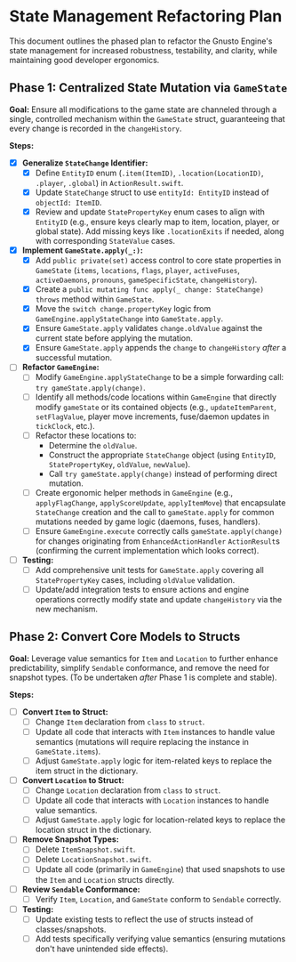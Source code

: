 # State Management Refactoring Plan

This document outlines the phased plan to refactor the Gnusto Engine's state management for increased robustness, testability, and clarity, while maintaining good developer ergonomics.

## Phase 1: Centralized State Mutation via `GameState`

**Goal:** Ensure all modifications to the game state are channeled through a single, controlled mechanism within the `GameState` struct, guaranteeing that every change is recorded in the `changeHistory`.

**Steps:**

- [x] **Generalize `StateChange` Identifier:**
    - [x] Define `EntityID` enum (`.item(ItemID)`, `.location(LocationID)`, `.player`, `.global`) in `ActionResult.swift`.
    - [x] Update `StateChange` struct to use `entityId: EntityID` instead of `objectId: ItemID`.
    - [x] Review and update `StatePropertyKey` enum cases to align with `EntityID` (e.g., ensure keys clearly map to item, location, player, or global state). Add missing keys like `.locationExits` if needed, along with corresponding `StateValue` cases.
- [x] **Implement `GameState.apply(_:)`:**
    - [x] Add `public private(set)` access control to core state properties in `GameState` (`items`, `locations`, `flags`, `player`, `activeFuses`, `activeDaemons`, `pronouns`, `gameSpecificState`, `changeHistory`).
    - [x] Create a `public mutating func apply(_ change: StateChange) throws` method within `GameState`.
    - [x] Move the `switch change.propertyKey` logic from `GameEngine.applyStateChange` into `GameState.apply`.
    - [x] Ensure `GameState.apply` validates `change.oldValue` against the current state before applying the mutation.
    - [x] Ensure `GameState.apply` appends the `change` to `changeHistory` *after* a successful mutation.
- [ ] **Refactor `GameEngine`:**
    - [ ] Modify `GameEngine.applyStateChange` to be a simple forwarding call: `try gameState.apply(change)`.
    - [ ] Identify all methods/code locations within `GameEngine` that directly modify `gameState` or its contained objects (e.g., `updateItemParent`, `setFlagValue`, player move increments, fuse/daemon updates in `tickClock`, etc.).
    - [ ] Refactor these locations to:
        - Determine the `oldValue`.
        - Construct the appropriate `StateChange` object (using `EntityID`, `StatePropertyKey`, `oldValue`, `newValue`).
        - Call `try gameState.apply(change)` instead of performing direct mutation.
    - [ ] Create ergonomic helper methods in `GameEngine` (e.g., `applyFlagChange`, `applyScoreUpdate`, `applyItemMove`) that encapsulate `StateChange` creation and the call to `gameState.apply` for common mutations needed by game logic (daemons, fuses, handlers).
    - [ ] Ensure `GameEngine.execute` correctly calls `gameState.apply(change)` for changes originating from `EnhancedActionHandler` `ActionResult`s (confirming the current implementation which looks correct).
- [ ] **Testing:**
    - [ ] Add comprehensive unit tests for `GameState.apply` covering all `StatePropertyKey` cases, including `oldValue` validation.
    - [ ] Update/add integration tests to ensure actions and engine operations correctly modify state and update `changeHistory` via the new mechanism.

## Phase 2: Convert Core Models to Structs

**Goal:** Leverage value semantics for `Item` and `Location` to further enhance predictability, simplify `Sendable` conformance, and remove the need for snapshot types. (To be undertaken *after* Phase 1 is complete and stable).

**Steps:**

- [ ] **Convert `Item` to Struct:**
    - [ ] Change `Item` declaration from `class` to `struct`.
    - [ ] Update all code that interacts with `Item` instances to handle value semantics (mutations will require replacing the instance in `GameState.items`).
    - [ ] Adjust `GameState.apply` logic for item-related keys to replace the item struct in the dictionary.
- [ ] **Convert `Location` to Struct:**
    - [ ] Change `Location` declaration from `class` to `struct`.
    - [ ] Update all code that interacts with `Location` instances to handle value semantics.
    - [ ] Adjust `GameState.apply` logic for location-related keys to replace the location struct in the dictionary.
- [ ] **Remove Snapshot Types:**
    - [ ] Delete `ItemSnapshot.swift`.
    - [ ] Delete `LocationSnapshot.swift`.
    - [ ] Update all code (primarily in `GameEngine`) that used snapshots to use the `Item` and `Location` structs directly.
- [ ] **Review `Sendable` Conformance:**
    - [ ] Verify `Item`, `Location`, and `GameState` conform to `Sendable` correctly.
- [ ] **Testing:**
    - [ ] Update existing tests to reflect the use of structs instead of classes/snapshots.
    - [ ] Add tests specifically verifying value semantics (ensuring mutations don't have unintended side effects). 